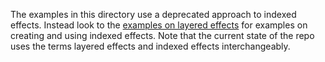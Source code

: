 The examples in this directory use a deprecated approach to indexed effects. Instead look to the [examples on layered effects](https://github.com/FStarLang/FStar/tree/master/examples/layeredeffects) for examples on creating and using indexed effects. Note that the current state of the repo uses the terms layered effects and indexed effects interchangeably.
